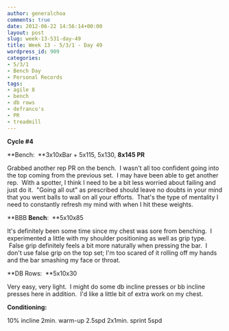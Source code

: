 ```yaml
---
author: generalchoa
comments: true
date: 2012-06-22 14:56:14+00:00
layout: post
slug: week-13-531-day-49
title: Week 13 - 5/3/1 - Day 49
wordpress_id: 909
categories:
- 5/3/1
- Bench Day
- Personal Records
tags:
- agile 8
- bench
- db rows
- defranco's
- PR
- treadmill
---
```


**Cycle #4**

**Bench:  **3x10xBar + 5x115, 5x130, **8x145 PR**

Grabbed another rep PR on the bench.  I wasn't all too confident going into the top coming from the previous set.  I may have been able to get another rep.  With a spotter, I think I need to be a bit less worried about failing and just do it.  "Going all out" as prescribed should leave no doubts in your mind that you went balls to wall on all your efforts.  That's the type of mentality I need to constantly refresh my mind with when I hit these weights.

**BBB **Bench**:  **5x10x85

It's definitely been some time since my chest was sore from benching.  I experimented a little with my shoulder positioning as well as grip type.  False grip definitely feels a bit more naturally when pressing the bar.  I don't use false grip on the top set; I'm too scared of it rolling off my hands and the bar smashing my face or throat.

**DB Rows:  **5x10x30

Very easy, very light.  I might do some db incline presses or bb incline presses here in addition.  I'd like a little bit of extra work on my chest.

**Conditioning:**

10% incline
2min. warm-up 2.5spd
2x1min. sprint 5spd

